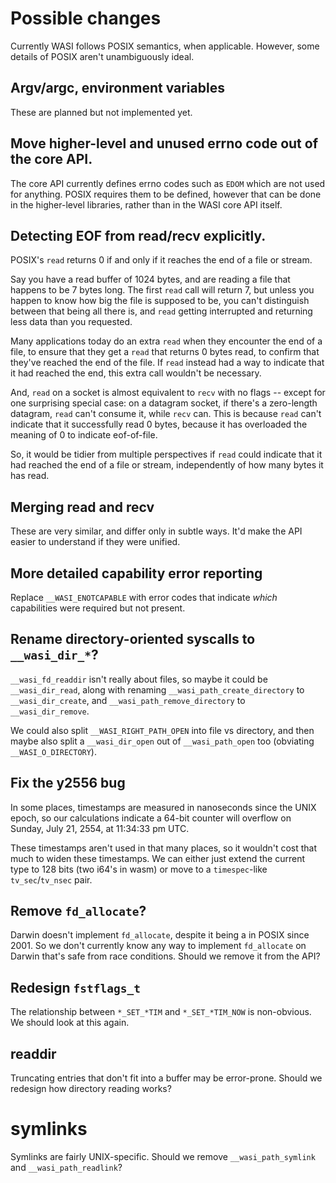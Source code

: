 # Possible changes

Currently WASI follows POSIX semantics, when applicable. However, some details
of POSIX aren't unambiguously ideal.

## Argv/argc, environment variables

These are planned but not implemented yet.

## Move higher-level and unused errno code out of the core API.

The core API currently defines errno codes such as `EDOM` which are
not used for anything. POSIX requires them to be defined, however
that can be done in the higher-level libraries, rather than in the
WASI core API itself.

## Detecting EOF from read/recv explicitly.

POSIX's `read` returns 0 if and only if it reaches the end of a file or stream.

Say you have a read buffer of 1024 bytes, and are reading a file that happens
to be 7 bytes long. The first `read` call will return 7, but unless you happen
to know how big the file is supposed to be, you can't distinguish between
that being all there is, and `read` getting interrupted and returning less
data than you requested.

Many applications today do an extra `read` when they encounter the end of a
file, to ensure that they get a `read` that returns 0 bytes read, to confirm
that they've reached the end of the file. If `read` instead had a way to
indicate that it had reached the end, this extra call wouldn't be necessary.

And, `read` on a socket is almost equivalent to `recv` with no flags -- except for
one surprising special case: on a datagram socket, if there's a zero-length
datagram, `read` can't consume it, while `recv` can. This is because `read` can't
indicate that it successfully read 0 bytes, because it has overloaded the meaning
of 0 to indicate eof-of-file.

So, it would be tidier from multiple perspectives if `read` could indicate
that it had reached the end of a file or stream, independently of how many
bytes it has read.

## Merging read and recv

These are very similar, and differ only in subtle ways. It'd make the API
easier to understand if they were unified.

## More detailed capability error reporting

Replace `__WASI_ENOTCAPABLE` with error codes that indicate *which* capabilities
were required but not present.

## Rename directory-oriented syscalls to `__wasi_dir_*`?

`__wasi_fd_readdir` isn't really about files, so maybe it could be
`__wasi_dir_read`, along with renaming `__wasi_path_create_directory`
to `__wasi_dir_create`, and `__wasi_path_remove_directory` to
`__wasi_dir_remove`.

We could also split `__WASI_RIGHT_PATH_OPEN` into file vs directory, and
then maybe also split a `__wasi_dir_open` out of `__wasi_path_open` too
(obviating `__WASI_O_DIRECTORY`).

## Fix the y2556 bug

In some places, timestamps are measured in nanoseconds since the UNIX epoch,
so our calculations indicate a 64-bit counter will overflow on
Sunday, July 21, 2554, at 11:34:33 pm UTC.

These timestamps aren't used in that many places, so it wouldn't cost that
much to widen these timestamps. We can either just extend the current type to
128 bits (two i64's in wasm) or move to a `timespec`-like `tv_sec`/`tv_nsec`
pair.

## Remove `fd_allocate`?

Darwin doesn't implement `fd_allocate`, despite it being a in POSIX
since 2001. So we don't currently know any way to implement `fd_allocate`
on Darwin that's safe from race conditions. Should we remove it from the API?

## Redesign `fstflags_t`

The relationship between `*_SET_*TIM` and `*_SET_*TIM_NOW` is non-obvious.
We should look at this again.

## readdir

Truncating entries that don't fit into a buffer may be error-prone. Should
we redesign how directory reading works?

# symlinks

Symlinks are fairly UNIX-specific. Should we remove `__wasi_path_symlink`
and `__wasi_path_readlink`?
